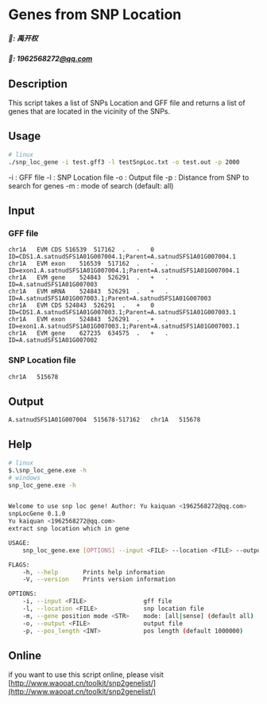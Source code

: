 # Genes from SNP Location

##### 🙈: **禹开权**

##### 📧: **1962568272**[@qq.com](/qq.com)

## Description

This script takes a list of SNPs Location and GFF file and returns a list of genes that are located in the vicinity of the SNPs.

## Usage

```bash
# linux
./snp_loc_gene -i test.gff3 -l testSnpLoc.txt -o test.out -p 2000
```

-i : GFF file
-l : SNP Location file
-o : Output file
-p : Distance from SNP to search for genes
-m : mode of search (default: all)

## Input

### GFF file

```gff
chr1A	EVM	CDS	516539	517162	.	-	0	ID=CDS1.A.satnudSFS1A01G007004.1;Parent=A.satnudSFS1A01G007004.1
chr1A	EVM	exon	516539	517162	.	-	.	ID=exon1.A.satnudSFS1A01G007004.1;Parent=A.satnudSFS1A01G007004.1
chr1A	EVM	gene	524843	526291	.	+	.	ID=A.satnudSFS1A01G007003
chr1A	EVM	mRNA	524843	526291	.	+	.	ID=A.satnudSFS1A01G007003.1;Parent=A.satnudSFS1A01G007003
chr1A	EVM	CDS	524843	526291	.	+	0	ID=CDS1.A.satnudSFS1A01G007003.1;Parent=A.satnudSFS1A01G007003.1
chr1A	EVM	exon	524843	526291	.	+	.	ID=exon1.A.satnudSFS1A01G007003.1;Parent=A.satnudSFS1A01G007003.1
chr1A	EVM	gene	627235	634575	.	+	.	ID=A.satnudSFS1A01G007002
```

### SNP Location file

```txt
chr1A	515678
```

## Output

```txt
A.satnudSFS1A01G007004	515678-517162	chr1A	515678
```

## Help

```bash
# linux
$.\snp_loc_gene.exe -h
# windows
snp_loc_gene.exe -h


Welcome to use snp loc gene! Author: Yu kaiquan <1962568272@qq.com>
snpLocGene 0.1.0
Yu kaiquan <1962568272@qq.com>
extract snp location which in gene

USAGE:
    snp_loc_gene.exe [OPTIONS] --input <FILE> --location <FILE> --output <FILE>

FLAGS:
    -h, --help       Prints help information
    -V, --version    Prints version information

OPTIONS:
    -i, --input <FILE>                gff file
    -l, --location <FILE>             snp location file
    -m, --gene position mode <STR>    mode: [all|sense] (default all)
    -o, --output <FILE>               output file
    -p, --pos_length <INT>            pos length (default 1000000)
```

## Online

if you want to use this script online, please visit [http://www.waooat.cn/toolkit/snp2genelist/](http://www.waooat.cn/toolkit/snp2genelist/)
